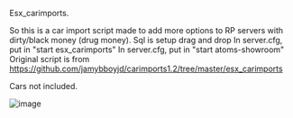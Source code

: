 Esx_carimports.

So this is a car import script made to add more options to RP servers with dirty/black money (drug money).
Sql is setup drag and drop
In server.cfg, put in "start esx_carimports"
In server.cfg, put in "start atoms-showroom"
Original script is from https://github.com/jamybboyjd/carimports1.2/tree/master/esx_carimports




Cars not included.

![image](https://user-images.githubusercontent.com/87045311/134104359-84071de0-a992-4483-9200-ad7e97e3cdde.png)


